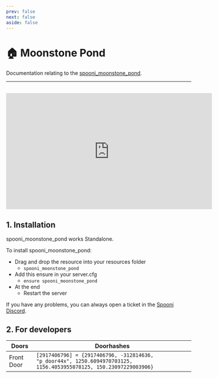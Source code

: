 ```yaml
---
prev: false
next: false
aside: false
---
```


# 🏠 Moonstone Pond
Documentation relating to the [spooni_moonstone_pond](https://spooni-mapping.tebex.io/package/6222295).

___
<br>
<iframe width="560" height="315" src="https://www.youtube.com/embed/" frameborder="0" allow="accelerometer; autoplay; clipboard-write; encrypted-media; gyroscope; picture-in-picture; web-share" allowfullscreen></iframe>

## 1. Installation
spooni_moonstone_pond works Standalone.  

To install spooni_moonstone_pond:
- Drag and drop the resource into your resources folder
  - `spooni_moonstone_pond`
- Add this ensure in your server.cfg
  - `ensure spooni_moonstone_pond`
- At the end
  - Restart the server

If you have any problems, you can always open a ticket in the [Spooni Discord](https://discord.gg/spooni).

## 2. For developers
| Doors                     | Doorhashes
|---------------------------|----------------------------------------------------------------------------------|
| Front Door                | `[2917406796] = {2917406796, -312814636, "p_door44x", 1250.6094970703125, 1156.4053955078125, 150.23097229003906}`
